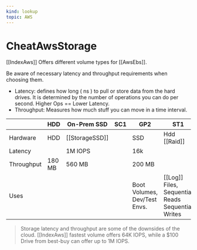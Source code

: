 ```yaml
---
kind: lookup
topic: AWS
---
```


# CheatAwsStorage

[[IndexAws]] Offers different volume types for [[AwsEbs]].

Be aware of necessary latency and throughput requirements when choosing them.

- Latency: defines how long ( ns ) to pull or store data from the hard drives. It is determined by the number of operations you can do per second. Higher Ops == Lower Latency.
- Throughput: Measures how much stuff you can move in a time interval.

|            | HDD    | On-Prem SSD    | SC1 | GP2                          | ST1                                               | Provisioned                             |
| ---------- | ------ | -------------- | --- | ---------------------------- | ------------------------------------------------- | --------------------------------------- |
| Hardware   | HDD    | [[StorageSSD]] |     | SSD                          | Hdd [[Raid]]                                      | [[vault\\\\\\\\\\\\\\\_buffer/Storage]] |
| Latency    |        | 1M IOPS        |     | 16k                          |                                                   | 64k                                     |
| Throughput | 180 MB | 560 MB         |     | 200 MB                       |                                                   | 1000                                    |
| Uses       |        |                |     | Boot Volumes, Dev/Test Envs. | [[Log]] Files, Sequential Reads Sequential Writes | [[Databases]]                           |

> Storage latency and throughput are some of the downsides of the cloud. [[IndexAws]] fastest volume offers 64K IOPS, while a $100 Drive from best-buy can offer up to 1M IOPS.
